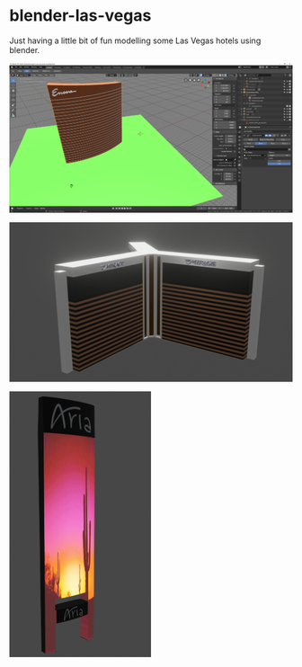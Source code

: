 # blender-las-vegas
Just having a little bit of fun modelling some Las Vegas hotels using blender.

![Encore Hotel](assets/encore_screen_shot.png)

![mirage_render](assets/mirage_render_screen_shot.png)

<img src="assets/aria_neon_sign.png" style="height: 50%; width: 50%" />
<!-- ![aria_neon_sign](assets/aria_neon_sign.png) -->
